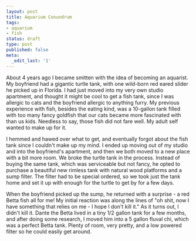 ```yaml
---
layout: post
title: Aquarium Conundrum
tags:
- aquarium
- fish
status: draft
type: post
published: false
meta:
  _edit_last: '1'
---
```

About 4 years ago I became smitten with the idea of becoming an aquarist. My boyfriend had a gigantic turtle tank, with one wild-born red eared slider he picked up in Florida. I had just moved into my very own studio apartment, and thought it might be cool to get a fish tank, since I was allergic to cats and the boyfriend allergic to anything furry. My previous experience with fish, besides the eating kind, was a 10-gallon tank filled with too many fancy goldfish that our cats became more fascinated with than us kids. Needless to say, those fish did not fare well. My adult self wanted to make up for it.

I hemmed and hawed over what to get, and eventually forgot about the fish tank since I couldn't make up my mind. I ended up moving out of my studio and into the boyfriend's apartment, and then we both moved to a new place with a bit more room. We broke the turtle tank in the process. Instead of buying the same tank, which was serviceable but not fancy, he opted to purchase a beautiful new rimless tank with natural wood platforms and a sump filter. The filter had to be special ordered, so we took just the tank home and set it up with enough for the turtle to get by for a few days.

When the boyfriend picked up the sump, he returned with a surprise - a red Betta fish all for me! My initial reaction was along the lines of "oh shit, now I have something that relies on me - I hope I don't kill it." As it turns out, I didn't kill it. Dante the Betta lived in a tiny 1/2 gallon tank for a few months, and after doing some research, I moved him into a 5 gallon fluval chi, which was a perfect Betta tank. Plenty of room, very pretty, and a low powered filter so he could easily get around. 
